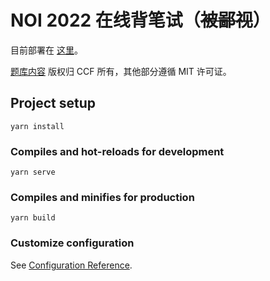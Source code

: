 # NOI 2022 在线背笔试（~~被鄙视~~）

目前部署在 [这里](https://notes.sshwy.name/static/beibishi2022)。

[题库内容](./data) 版权归 CCF 所有，其他部分遵循 MIT 许可证。

## Project setup

```
yarn install
```

### Compiles and hot-reloads for development

```
yarn serve
```

### Compiles and minifies for production

```
yarn build
```

### Customize configuration

See [Configuration Reference](https://cli.vuejs.org/config/).
